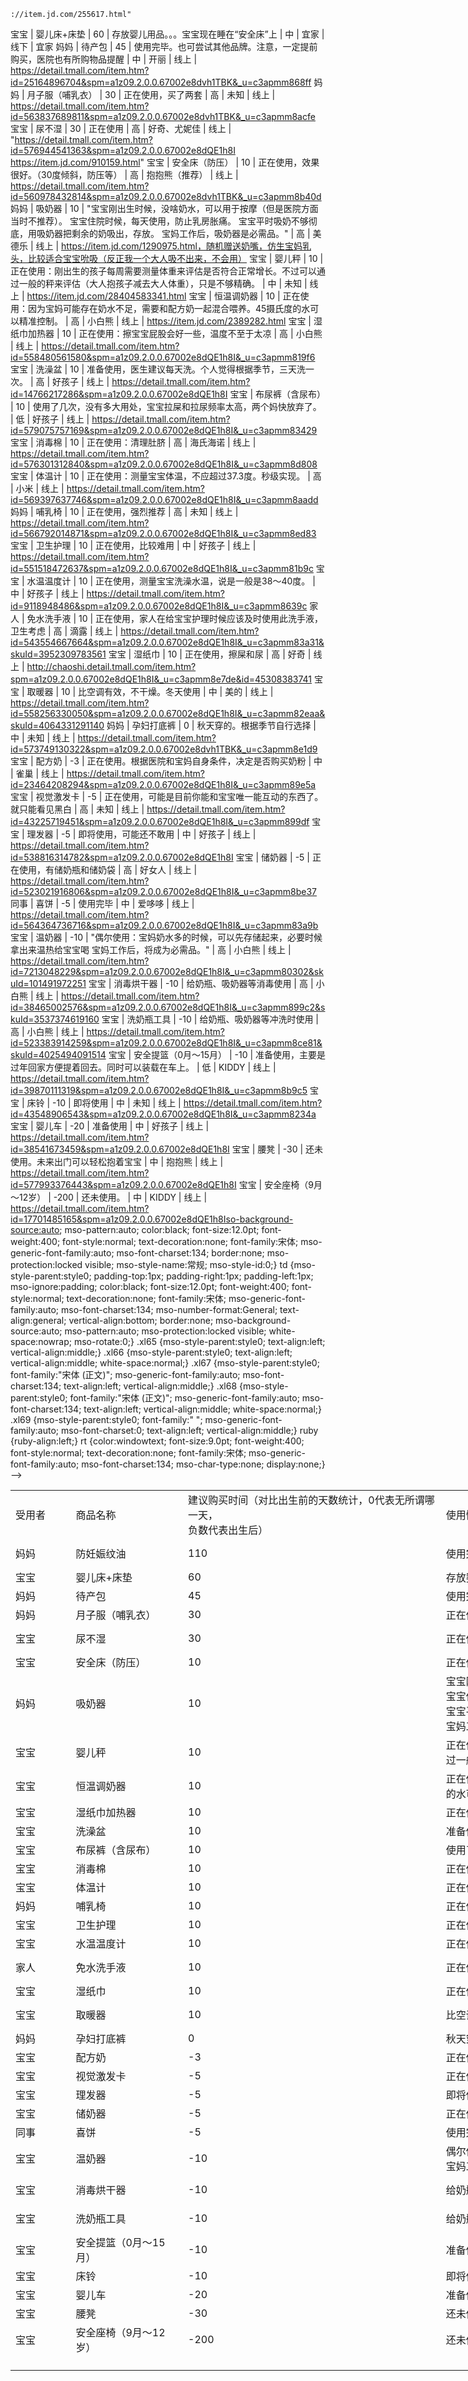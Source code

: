 
	://item.jd.com/255617.html"
宝宝	|	婴儿床+床垫	|	60	|	存放婴儿用品。。。宝宝现在睡在“安全床”上	|	中	|	宜家	|	线下	|	宜家
妈妈	|	待产包	|	45	|	使用完毕。也可尝试其他品牌。注意，一定提前购买，医院也有所购物品提醒	|	中	|	开丽	|	线上	|	https://detail.tmall.com/item.htm?id=25164896704&spm=a1z09.2.0.0.67002e8dvh1TBK&_u=c3apmm868ff
妈妈	|	月子服（哺乳衣）	|	30	|	正在使用，买了两套	|	高	|	未知	|	线上	|	https://detail.tmall.com/item.htm?id=563837689811&spm=a1z09.2.0.0.67002e8dvh1TBK&_u=c3apmm8acfe
宝宝	|	尿不湿	|	30	|	正在使用	|	高	|	好奇、尤妮佳	|	线上	|	"https://detail.tmall.com/item.htm?id=576944541363&spm=a1z09.2.0.0.67002e8dQE1h8I
https://item.jd.com/910159.html"
宝宝	|	安全床（防压）	|	10	|	正在使用，效果很好。（30度倾斜，防压等）	|	高	|	抱抱熊（推荐）	|	线上	|	https://detail.tmall.com/item.htm?id=560978432814&spm=a1z09.2.0.0.67002e8dvh1TBK&_u=c3apmm8b40d
妈妈	|	吸奶器	|	10	|	"宝宝刚出生时候，没啥奶水，可以用于按摩（但是医院方面当时不推荐）。
宝宝住院时候，每天使用，防止乳房胀痛。
宝宝平时吸奶不够彻底，用吸奶器把剩余的奶吸出，存放。
宝妈工作后，吸奶器是必需品。"	|	高	|	美德乐	|	线上	|	https://item.jd.com/1290975.html，随机赠送奶嘴，仿生宝妈乳头，比较适合宝宝吮吸（反正我一个大人吸不出来，不会用）
宝宝	|	婴儿秤	|	10	|	正在使用：刚出生的孩子每周需要测量体重来评估是否符合正常增长。不过可以通过一般的秤来评估（大人抱孩子减去大人体重），只是不够精确。	|	中	|	未知	|	线上	|	https://item.jd.com/28404583341.html
宝宝	|	恒温调奶器	|	10	|	正在使用：因为宝妈可能存在奶水不足，需要和配方奶一起混合喂养。45摄氏度的水可以精准控制。	|	高	|	小白熊	|	线上	|	https://item.jd.com/2389282.html
宝宝	|	湿纸巾加热器	|	10	|	正在使用：擦宝宝屁股会好一些，温度不至于太凉	|	高	|	小白熊	|	线上	|	https://detail.tmall.com/item.htm?id=558480561580&spm=a1z09.2.0.0.67002e8dQE1h8I&_u=c3apmm819f6
宝宝	|	洗澡盆	|	10	|	准备使用，医生建议每天洗。个人觉得根据季节，三天洗一次。	|	高	|	好孩子	|	线上	|	https://detail.tmall.com/item.htm?id=14766217286&spm=a1z09.2.0.0.67002e8dQE1h8I
宝宝	|	布尿裤（含尿布）	|	10	|	使用了几次，没有多大用处，宝宝拉屎和拉尿频率太高，两个妈快放弃了。	|	低	|	好孩子	|	线上	|	https://detail.tmall.com/item.htm?id=579075757169&spm=a1z09.2.0.0.67002e8dQE1h8I&_u=c3apmm83429
宝宝	|	消毒棉	|	10	|	正在使用：清理肚脐	|	高	|	海氏海诺	|	线上	|	https://detail.tmall.com/item.htm?id=576301312840&spm=a1z09.2.0.0.67002e8dQE1h8I&_u=c3apmm8d808
宝宝	|	体温计	|	10	|	正在使用：测量宝宝体温，不应超过37.3度。秒级实现。	|	高	|	小米	|	线上	|	https://detail.tmall.com/item.htm?id=569397637746&spm=a1z09.2.0.0.67002e8dQE1h8I&_u=c3apmm8aadd
妈妈	|	哺乳椅	|	10	|	正在使用，强烈推荐	|	高	|	未知	|	线上	|	https://detail.tmall.com/item.htm?id=566792014871&spm=a1z09.2.0.0.67002e8dQE1h8I&_u=c3apmm8ed83
宝宝	|	卫生护理	|	10	|	正在使用，比较难用	|	中	|	好孩子	|	线上	|	https://detail.tmall.com/item.htm?id=551518472637&spm=a1z09.2.0.0.67002e8dQE1h8I&_u=c3apmm81b9c
宝宝	|	水温温度计	|	10	|	正在使用，测量宝宝洗澡水温，说是一般是38～40度。	|	中	|	好孩子	|	线上	|	https://detail.tmall.com/item.htm?id=9118948486&spm=a1z09.2.0.0.67002e8dQE1h8I&_u=c3apmm8639c
家人	|	免水洗手液	|	10	|	正在使用，家人在给宝宝护理时候应该及时使用此洗手液，卫生考虑	|	高	|	滴露	|	线上	|	https://detail.tmall.com/item.htm?id=543554667664&spm=a1z09.2.0.0.67002e8dQE1h8I&_u=c3apmm83a31&skuId=3952309783561
宝宝	|	湿纸巾	|	10	|	正在使用，擦屎和尿	|	高	|	好奇	|	线上	|	http://chaoshi.detail.tmall.com/item.htm?spm=a1z09.2.0.0.67002e8dQE1h8I&_u=c3apmm8e7de&id=45308383741
宝宝	|	取暖器	|	10	|	比空调有效，不干燥。冬天使用	|	中	|	美的	|	线上	|	https://detail.tmall.com/item.htm?id=558256330050&spm=a1z09.2.0.0.67002e8dQE1h8I&_u=c3apmm82eaa&skuId=4064331291140
妈妈	|	孕妇打底裤	|	0	|	秋天穿的。根据季节自行选择	|	中	|	未知	|	线上	|	https://detail.tmall.com/item.htm?id=573749130322&spm=a1z09.2.0.0.67002e8dvh1TBK&_u=c3apmm8e1d9
宝宝	|	配方奶	|	-3	|	正在使用。根据医院和宝妈自身条件，决定是否购买奶粉	|	中	|	雀巢	|	线上	|	https://detail.tmall.com/item.htm?id=23464208294&spm=a1z09.2.0.0.67002e8dQE1h8I&_u=c3apmm89e5a
宝宝	|	视觉激发卡	|	-5	|	正在使用，可能是目前你能和宝宝唯一能互动的东西了。就只能看见黑白	|	高	|	未知	|	线上	|	https://detail.tmall.com/item.htm?id=43225719451&spm=a1z09.2.0.0.67002e8dQE1h8I&_u=c3apmm899df
宝宝	|	理发器	|	-5	|	即将使用，可能还不敢用	|	中	|	好孩子	|	线上	|	https://detail.tmall.com/item.htm?id=538816314782&spm=a1z09.2.0.0.67002e8dQE1h8I
宝宝	|	储奶器	|	-5	|	正在使用，有储奶瓶和储奶袋	|	高	|	好女人	|	线上	|	https://detail.tmall.com/item.htm?id=523021916806&spm=a1z09.2.0.0.67002e8dQE1h8I&_u=c3apmm8be37
同事	|	喜饼	|	-5	|	使用完毕	|	中	|	爱哆哆	|	线上	|	https://detail.tmall.com/item.htm?id=564364736716&spm=a1z09.2.0.0.67002e8dQE1h8I&_u=c3apmm83a9b
宝宝	|	温奶器	|	-10	|	"偶尔使用：宝妈奶水多的时候，可以先存储起来，必要时候拿出来温热给宝宝喝
宝妈工作后，将成为必需品。"	|	高	|	小白熊	|	线上	|	https://detail.tmall.com/item.htm?id=7213048229&spm=a1z09.2.0.0.67002e8dQE1h8I&_u=c3apmm80302&skuId=101491972251
宝宝	|	消毒烘干器	|	-10	|	给奶瓶、吸奶器等消毒使用	|	高	|	小白熊	|	线上	|	https://detail.tmall.com/item.htm?id=38465002576&spm=a1z09.2.0.0.67002e8dQE1h8I&_u=c3apmm899c2&skuId=3537374619160
宝宝	|	洗奶瓶工具	|	-10	|	给奶瓶、吸奶器等冲洗时使用	|	高	|	小白熊	|	线上	|	https://detail.tmall.com/item.htm?id=523383914259&spm=a1z09.2.0.0.67002e8dQE1h8I&_u=c3apmm8ce81&skuId=4025494091514
宝宝	|	安全提篮（0月～15月）	|	-10	|	准备使用，主要是过年回家方便提着回去。同时可以装载在车上。	|	低	|	KIDDY	|	线上	|	https://detail.tmall.com/item.htm?id=39870111319&spm=a1z09.2.0.0.67002e8dQE1h8I&_u=c3apmm8b9c5
宝宝	|	床铃	|	-10	|	即将使用	|	中	|	未知	|	线上	|	https://detail.tmall.com/item.htm?id=43548906543&spm=a1z09.2.0.0.67002e8dQE1h8I&_u=c3apmm8234a
宝宝	|	婴儿车	|	-20	|	准备使用	|	中	|	好孩子	|	线上	|	https://detail.tmall.com/item.htm?id=38541673459&spm=a1z09.2.0.0.67002e8dQE1h8I
宝宝	|	腰凳	|	-30	|	还未使用。未来出门可以轻松抱着宝宝	|	中	|	抱抱熊	|	线上	|	https://detail.tmall.com/item.htm?id=577993376443&spm=a1z09.2.0.0.67002e8dQE1h8I
宝宝	|	安全座椅（9月～12岁）	|	-200	|	还未使用。	|	中	|	KIDDY	|	线上	|	https://detail.tmall.com/item.htm?id=17701485165&spm=a1z09.2.0.0.67002e8dQE1h8Iso-background-source:auto;
	mso-pattern:auto;
	color:black;
	font-size:12.0pt;
	font-weight:400;
	font-style:normal;
	text-decoration:none;
	font-family:宋体;
	mso-generic-font-family:auto;
	mso-font-charset:134;
	border:none;
	mso-protection:locked visible;
	mso-style-name:常规;
	mso-style-id:0;}
td
	{mso-style-parent:style0;
	padding-top:1px;
	padding-right:1px;
	padding-left:1px;
	mso-ignore:padding;
	color:black;
	font-size:12.0pt;
	font-weight:400;
	font-style:normal;
	text-decoration:none;
	font-family:宋体;
	mso-generic-font-family:auto;
	mso-font-charset:134;
	mso-number-format:General;
	text-align:general;
	vertical-align:bottom;
	border:none;
	mso-background-source:auto;
	mso-pattern:auto;
	mso-protection:locked visible;
	white-space:nowrap;
	mso-rotate:0;}
.xl65
	{mso-style-parent:style0;
	text-align:left;
	vertical-align:middle;}
.xl66
	{mso-style-parent:style0;
	text-align:left;
	vertical-align:middle;
	white-space:normal;}
.xl67
	{mso-style-parent:style0;
	font-family:"宋体 \(正文\)";
	mso-generic-font-family:auto;
	mso-font-charset:134;
	text-align:left;
	vertical-align:middle;}
.xl68
	{mso-style-parent:style0;
	font-family:"宋体 \(正文\)";
	mso-generic-font-family:auto;
	mso-font-charset:134;
	text-align:left;
	vertical-align:middle;
	white-space:normal;}
.xl69
	{mso-style-parent:style0;
	font-family:" ";
	mso-generic-font-family:auto;
	mso-font-charset:0;
	text-align:left;
	vertical-align:middle;}
ruby
	{ruby-align:left;}
rt
	{color:windowtext;
	font-size:9.0pt;
	font-weight:400;
	font-style:normal;
	text-decoration:none;
	font-family:宋体;
	mso-generic-font-family:auto;
	mso-font-charset:134;
	mso-char-type:none;
	display:none;}
-->
</style>
</head>

<body link="#0563C1" vlink="#954F72">

<table border=0 cellpadding=0 cellspacing=0 width=2821 style='border-collapse:
 collapse;table-layout:fixed;width:2115pt'>
 <col class=xl65 width=87 style='width:65pt'>
 <col class=xl65 width=180 style='mso-width-source:userset;mso-width-alt:5760;
 width:135pt'>
 <col class=xl65 width=452 style='mso-width-source:userset;mso-width-alt:14464;
 width:339pt'>
 <col class=xl65 width=572 style='mso-width-source:userset;mso-width-alt:18304;
 width:429pt'>
 <col class=xl65 width=364 style='mso-width-source:userset;mso-width-alt:11648;
 width:273pt'>
 <col class=xl65 width=124 style='mso-width-source:userset;mso-width-alt:3968;
 width:93pt'>
 <col class=xl65 width=87 style='width:65pt'>
 <col class=xl65 width=955 style='mso-width-source:userset;mso-width-alt:30549;
 width:716pt'>
 <tr height=40 style='height:30.0pt'>
  <td height=40 class=xl65 width=87 style='height:30.0pt;width:65pt'><ruby><rb>受</rb><span
  style='display:none'></span></ruby>用<ruby><rb>者</rb><span
  style='display:none'></span></ruby></td>
  <td class=xl65 width=180 style='width:135pt'><ruby><rb>商</rb><span
  style='display:none'>    </span></ruby>品名称</td>
  <td class=xl66 width=452 style='width:339pt'><ruby><rb>建</rb><span
  style='display:none'>    </span></ruby>议<ruby><rb>购</rb><span
  style='display:none'>    </span></ruby>买时间（<ruby><rb>对</rb><span
  style='display:none'>    </span></ruby>比<ruby><rb>出</rb><span
  style='display:none'>    </span></ruby>生前<ruby><rb>的</rb><span
  style='display:none'>    </span></ruby><ruby><rb>天</rb><span
  style='display:none'>    </span></ruby>数<ruby><rb>统</rb><span
  style='display:none'>    </span></ruby>计，0<ruby><rb>代</rb><span
  style='display:none'>    </span></ruby>表<ruby><rb>无</rb><span
  style='display:none'>    </span></ruby>所谓<ruby><rb>哪</rb><span
  style='display:none'>    </span></ruby>一天，<br>
  <ruby><rb>负</rb><span
  style='display:none'>    </span></ruby>数<ruby><rb>代</rb><span
  style='display:none'>    </span></ruby>表<ruby><rb>出</rb><span
  style='display:none'>    </span></ruby>生后）</td>
  <td class=xl65 width=572 style='width:429pt'><ruby><rb>使</rb><span
  style='display:none'>    </span></ruby>用<ruby><rb>情</rb><span
  style='display:none'>    </span></ruby>况(<ruby><rb>当</rb><span
  style='display:none'>    </span></ruby>时、<ruby><rb>现</rb><span
  style='display:none'>    </span></ruby>在、<ruby><rb>未</rb><span
  style='display:none'>    </span></ruby>来)</td>
  <td class=xl65 width=364 style='width:273pt'><ruby><rb>个</rb><span
  style='display:none'>    </span></ruby>人<ruby><rb>建</rb><span
  style='display:none'>    </span></ruby>议<ruby><rb>拥</rb><span
  style='display:none'>    </span></ruby>有<ruby><rb>程</rb><span
  style='display:none'>    </span></ruby>度（<ruby><rb>和</rb><span
  style='display:none'>    </span></ruby><ruby><rb>品</rb><span
  style='display:none'>    </span></ruby>牌<ruby><rb>无</rb><span
  style='display:none'>    </span></ruby>关，<ruby><rb>仅</rb><span
  style='display:none'>    </span></ruby><ruby><rb>和</rb><span
  style='display:none'>    </span></ruby><ruby><rb>功</rb><span
  style='display:none'>    </span></ruby>能<ruby><rb>有</rb><span
  style='display:none'>    </span></ruby>关）</td>
  <td class=xl65 width=124 style='width:93pt'><ruby><rb>品</rb><span
  style='display:none'>    </span></ruby>牌</td>
  <td class=xl65 width=87 style='width:65pt'><ruby><rb>购</rb><span
  style='display:none'>    </span></ruby>买方式</td>
  <td class=xl65 width=955 style='width:716pt'><ruby><rb>购</rb><span
  style='display:none'>    </span></ruby>买<ruby><rb>地</rb><span
  style='display:none'>    </span></ruby>址</td>
 </tr>
 <tr height=40 style='height:30.0pt'>
  <td height=40 class=xl65 style='height:30.0pt'><ruby><rb>妈</rb><span
  style='display:none'>    </span></ruby>妈</td>
  <td class=xl65><ruby><rb>防</rb><span style='display:none'>    </span></ruby><ruby><rb>妊</rb><span
  style='display:none'>    </span></ruby>娠纹<ruby><rb>油</rb><span
  style='display:none'>    </span></ruby></td>
  <td class=xl65>110</td>
  <td class=xl65><ruby><rb>使</rb><span style='display:none'>    </span></ruby>用完毕：<ruby><rb>宝</rb><span
  style='display:none'>    </span></ruby><ruby><rb>妈</rb><span
  style='display:none'>    </span></ruby><ruby><rb>基</rb><span
  style='display:none'>    </span></ruby>本<ruby><rb>没</rb><span
  style='display:none'>    </span></ruby>有<ruby><rb>妊</rb><span
  style='display:none'>    </span></ruby>娠纹</td>
  <td class=xl65><ruby><rb>高</rb><span style='display:none'>    </span></ruby></td>
  <td class=xl65><ruby><rb>娇</rb><span style='display:none'>    </span></ruby>韵诗</td>
  <td class=xl65><ruby><rb>线</rb><span style='display:none'>    </span></ruby>上/<ruby><rb>代</rb><span
  style='display:none'>    </span></ruby>购</td>
  <td class=xl68 width=955 style='width:716pt'>https://item.jd.com/255613.html<br>
  https://item.jd.com/255617.html</td>
 </tr>
 <tr height=20 style='height:15.0pt'>
  <td height=20 class=xl65 style='height:15.0pt'><ruby><rb>宝</rb><span
  style='display:none'>    </span></ruby>宝</td>
  <td class=xl65><ruby><rb>婴</rb><span style='display:none'>    </span></ruby>儿床+<ruby><rb>床</rb><span
  style='display:none'>    </span></ruby>垫</td>
  <td class=xl65>60</td>
  <td class=xl65><ruby><rb>存</rb><span style='display:none'>    </span></ruby>放<ruby><rb>婴</rb><span
  style='display:none'>    </span></ruby>儿用品。。。<ruby><rb>宝</rb><span
  style='display:none'>    </span></ruby>宝<ruby><rb>现</rb><span
  style='display:none'>    </span></ruby>在<ruby><rb>睡</rb><span
  style='display:none'>    </span></ruby>在“<ruby><rb>安</rb><span
  style='display:none'>    </span></ruby>全床”<ruby><rb>上</rb><span
  style='display:none'>    </span></ruby></td>
  <td class=xl65><ruby><rb>中</rb><span style='display:none'>    </span></ruby></td>
  <td class=xl65><ruby><rb>宜</rb><span style='display:none'>    </span></ruby>家</td>
  <td class=xl65><ruby><rb>线</rb><span style='display:none'>    </span></ruby>下</td>
  <td class=xl68 width=955 style='width:716pt'><ruby><rb>宜</rb><span
  style='display:none'>    </span></ruby>家</td>
 </tr>
 <tr height=20 style='height:15.0pt'>
  <td height=20 class=xl65 style='height:15.0pt'><ruby><rb>妈</rb><span
  style='display:none'>    </span></ruby>妈</td>
  <td class=xl65><ruby><rb>待</rb><span style='display:none'>    </span></ruby>产包</td>
  <td class=xl65>45</td>
  <td class=xl65><ruby><rb>使</rb><span style='display:none'>    </span></ruby>用<ruby><rb>完</rb><span
  style='display:none'>    </span></ruby>毕。<ruby><rb>也</rb><span
  style='display:none'>    </span></ruby>可<ruby><rb>尝</rb><span
  style='display:none'>    </span></ruby>试<ruby><rb>其</rb><span
  style='display:none'>    </span></ruby>他<ruby><rb>品</rb><span
  style='display:none'>    </span></ruby>牌。<ruby><rb>注</rb><span
  style='display:none'>    </span></ruby>意，<ruby><rb>一</rb><span
  style='display:none'>    </span></ruby>定<ruby><rb>提</rb><span
  style='display:none'>    </span></ruby>前购买，<ruby><rb>医</rb><span
  style='display:none'>    </span></ruby>院<ruby><rb>也</rb><span
  style='display:none'>    </span></ruby>有<ruby><rb>所</rb><span
  style='display:none'>    </span></ruby>购<ruby><rb>物</rb><span
  style='display:none'>    </span></ruby>品<ruby><rb>提</rb><span
  style='display:none'>    </span></ruby>醒</td>
  <td class=xl65><ruby><rb>中</rb><span style='display:none'>    </span></ruby></td>
  <td class=xl65><ruby><rb>开</rb><span style='display:none'>    </span></ruby><ruby><rb>丽</rb><span
  style='display:none'>    </span></ruby></td>
  <td class=xl65><ruby><rb>线</rb><span style='display:none'>    </span></ruby>上</td>
  <td class=xl68 width=955 style='width:716pt'>https://detail.tmall.com/item.htm?id=25164896704&amp;spm=a1z09.2.0.0.67002e8dvh1TBK&amp;_u=c3apmm868ff</td>
 </tr>
 <tr height=20 style='height:15.0pt'>
  <td height=20 class=xl65 style='height:15.0pt'><ruby><rb>妈</rb><span
  style='display:none'>    </span></ruby>妈</td>
  <td class=xl65><ruby><rb>月</rb><span style='display:none'>    </span></ruby>子服（<ruby><rb>哺</rb><span
  style='display:none'>    </span></ruby>乳<ruby><rb>衣</rb><span
  style='display:none'>    </span></ruby>）</td>
  <td class=xl65>30</td>
  <td class=xl65><ruby><rb>正</rb><span style='display:none'><rt>zheng zai shi
  yong</rt></span></ruby>在使用，<ruby><rb>买</rb><span style='display:none'><rt>mai
  le</rt></span></ruby>了<ruby><rb>两</rb><span style='display:none'><rt>liang
  tao</rt></span></ruby>套</td>
  <td class=xl65><ruby><rb>高</rb><span style='display:none'>    </span></ruby></td>
  <td class=xl65><ruby><rb>未</rb><span style='display:none'>    </span></ruby>知</td>
  <td class=xl65><ruby><rb>线</rb><span style='display:none'>    </span></ruby>上</td>
  <td class=xl68 width=955 style='width:716pt'>https://detail.tmall.com/item.htm?id=563837689811&amp;spm=a1z09.2.0.0.67002e8dvh1TBK&amp;_u=c3apmm8acfe</td>
 </tr>
 <tr height=40 style='height:30.0pt'>
  <td height=40 class=xl65 style='height:30.0pt'><ruby><rb>宝</rb><span
  style='display:none'>    </span></ruby>宝</td>
  <td class=xl65><ruby><rb>尿</rb><span style='display:none'>    </span></ruby>不湿</td>
  <td class=xl65>30</td>
  <td class=xl65><ruby><rb>正</rb><span style='display:none'><rt>zheng zai shi
  yong</rt></span></ruby>在使用</td>
  <td class=xl65><ruby><rb>高</rb><span style='display:none'>    </span></ruby></td>
  <td class=xl65><ruby><rb>好</rb><span style='display:none'>    </span></ruby>奇、尤妮佳</td>
  <td class=xl65><ruby><rb>线</rb><span style='display:none'>    </span></ruby>上</td>
  <td class=xl68 width=955 style='width:716pt'>https://detail.tmall.com/item.htm?id=576944541363&amp;spm=a1z09.2.0.0.67002e8dQE1h8I<br>
  https://item.jd.com/910159.html</td>
 </tr>
 <tr height=20 style='height:15.0pt'>
  <td height=20 class=xl65 style='height:15.0pt'><ruby><rb>宝</rb><span
  style='display:none'>    </span></ruby>宝</td>
  <td class=xl65><ruby><rb>安</rb><span style='display:none'>    </span></ruby>全床（<ruby><rb>防</rb><span
  style='display:none'>    </span></ruby><ruby><rb>压</rb><span
  style='display:none'>    </span></ruby>）</td>
  <td class=xl65>10</td>
  <td class=xl65><ruby><rb>正</rb><span style='display:none'><rt>zheng zai shi
  yong</rt></span></ruby>在使用，<ruby><rb>效</rb><span style='display:none'><rt>xiao
  guo</rt></span></ruby>果<ruby><rb>很</rb><span style='display:none'>    </span></ruby>好。（30<ruby><rb>度</rb><span
  style='display:none'>    </span></ruby><ruby><rb>倾</rb><span
  style='display:none'>    </span></ruby>斜，<ruby><rb>防</rb><span
  style='display:none'>    </span></ruby><ruby><rb>压</rb><span
  style='display:none'>    </span></ruby><ruby><rb>等</rb><span
  style='display:none'>    </span></ruby>）</td>
  <td class=xl65><ruby><rb>高</rb><span style='display:none'>    </span></ruby></td>
  <td class=xl65><ruby><rb>抱</rb><span style='display:none'>    </span></ruby>抱<ruby><rb>熊</rb><span
  style='display:none'>    </span></ruby>（<ruby><rb>推</rb><span
  style='display:none'>    </span></ruby>荐）</td>
  <td class=xl65><ruby><rb>线</rb><span style='display:none'>    </span></ruby>上</td>
  <td class=xl68 width=955 style='width:716pt'>https://detail.tmall.com/item.htm?id=560978432814&amp;spm=a1z09.2.0.0.67002e8dvh1TBK&amp;_u=c3apmm8b40d</td>
 </tr>
 <tr height=80 style='height:60.0pt'>
  <td height=80 class=xl65 style='height:60.0pt'><ruby><rb>妈</rb><span
  style='display:none'>    </span></ruby>妈</td>
  <td class=xl65><ruby><rb>吸</rb><span style='display:none'>    </span></ruby>奶器</td>
  <td class=xl65>10</td>
  <td class=xl66 width=572 style='width:429pt'><ruby><rb>宝</rb><span
  style='display:none'>    </span></ruby>宝<ruby><rb>刚</rb><span
  style='display:none'>    </span></ruby>出生<ruby><rb>时</rb><span
  style='display:none'>    </span></ruby>候，<ruby><rb>没</rb><span
  style='display:none'>    </span></ruby>啥<ruby><rb>奶</rb><span
  style='display:none'>    </span></ruby>水，<ruby><rb>可</rb><span
  style='display:none'>    </span></ruby>以<ruby><rb>用</rb><span
  style='display:none'>    </span></ruby>于<ruby><rb>按</rb><span
  style='display:none'>    </span></ruby>摩（<ruby><rb>但</rb><span
  style='display:none'>    </span></ruby>是<ruby><rb>医</rb><span
  style='display:none'>    </span></ruby>院<ruby><rb>方</rb><span
  style='display:none'>    </span></ruby>面<ruby><rb>当</rb><span
  style='display:none'>    </span></ruby>时<ruby><rb>不</rb><span
  style='display:none'>    </span></ruby>推荐）。<br>
  <ruby><rb>宝</rb><span
  style='display:none'>    </span></ruby>宝<ruby><rb>住</rb><span
  style='display:none'>    </span></ruby>院<ruby><rb>时</rb><span
  style='display:none'>    </span></ruby>候，<ruby><rb>每</rb><span
  style='display:none'>    </span></ruby>天<ruby><rb>使</rb><span
  style='display:none'>    </span></ruby>用，<ruby><rb>防</rb><span
  style='display:none'>    </span></ruby>止<ruby><rb>乳</rb><span
  style='display:none'>    </span></ruby>房胀痛。<br>
  <ruby><rb>宝</rb><span
  style='display:none'>    </span></ruby>宝<ruby><rb>平</rb><span
  style='display:none'>    </span></ruby>时<ruby><rb>吸</rb><span
  style='display:none'>    </span></ruby>奶<ruby><rb>不</rb><span
  style='display:none'>    </span></ruby>够<ruby><rb>彻</rb><span
  style='display:none'>    </span></ruby>底，<ruby><rb>用</rb><span
  style='display:none'>    </span></ruby><ruby><rb>吸</rb><span
  style='display:none'>    </span></ruby>奶器<ruby><rb>把</rb><span
  style='display:none'>    </span></ruby><ruby><rb>剩</rb><span
  style='display:none'>    </span></ruby>余<ruby><rb>的</rb><span
  style='display:none'>    </span></ruby><ruby><rb>奶</rb><span
  style='display:none'>    </span></ruby><ruby><rb>吸</rb><span
  style='display:none'>    </span></ruby>出，<ruby><rb>存</rb><span
  style='display:none'>    </span></ruby>放。<br>
  <ruby><rb>宝</rb><span
  style='display:none'>    </span></ruby><ruby><rb>妈</rb><span
  style='display:none'>    </span></ruby><ruby><rb>工</rb><span
  style='display:none'>    </span></ruby>作后，<ruby><rb>吸</rb><span
  style='display:none'>    </span></ruby>奶器<ruby><rb>是</rb><span
  style='display:none'>    </span></ruby><ruby><rb>必</rb><span
  style='display:none'>    </span></ruby>需品。</td>
  <td class=xl65><ruby><rb>高</rb><span style='display:none'>    </span></ruby></td>
  <td class=xl65><ruby><rb>美</rb><span style='display:none'>    </span></ruby><ruby><rb>德</rb><span
  style='display:none'>    </span></ruby><ruby><rb>乐</rb><span
  style='display:none'>    </span></ruby></td>
  <td class=xl65><ruby><rb>线</rb><span style='display:none'>    </span></ruby>上</td>
  <td class=xl68 width=955 style='width:716pt'>https://item.jd.com/1290975.html，<ruby><rb>随</rb><span
  style='display:none'>    </span></ruby>机<ruby><rb>赠</rb><span
  style='display:none'>    </span></ruby>送<ruby><rb>奶</rb><span
  style='display:none'>    </span></ruby>嘴，<ruby><rb>仿</rb><span
  style='display:none'>    </span></ruby>生<ruby><rb>宝</rb><span
  style='display:none'>    </span></ruby>妈<ruby><rb>乳</rb><span
  style='display:none'>    </span></ruby>头，<ruby><rb>比</rb><span
  style='display:none'>    </span></ruby>较<ruby><rb>适</rb><span
  style='display:none'>    </span></ruby>合<ruby><rb>宝</rb><span
  style='display:none'>    </span></ruby>宝<ruby><rb>吮</rb><span
  style='display:none'>    </span></ruby>吸（<ruby><rb>反</rb><span
  style='display:none'>    </span></ruby>正我<ruby><rb>一</rb><span
  style='display:none'>    </span></ruby>个<ruby><rb>大</rb><span
  style='display:none'>    </span></ruby>人<ruby><rb>吸</rb><span
  style='display:none'>    </span></ruby><ruby><rb>不</rb><span
  style='display:none'>    </span></ruby>出来，<ruby><rb>不</rb><span
  style='display:none'>    </span></ruby>会用）</td>
 </tr>
 <tr height=40 style='height:30.0pt'>
  <td height=40 class=xl65 style='height:30.0pt'><ruby><rb>宝</rb><span
  style='display:none'>    </span></ruby>宝</td>
  <td class=xl65><ruby><rb>婴</rb><span style='display:none'>    </span></ruby>儿<ruby><rb>秤</rb><span
  style='display:none'>    </span></ruby></td>
  <td class=xl65>10</td>
  <td class=xl66 width=572 style='width:429pt'><ruby><rb>正</rb><span
  style='display:none'>    </span></ruby>在使用：<ruby><rb>刚</rb><span
  style='display:none'>    </span></ruby>出生<ruby><rb>的</rb><span
  style='display:none'>    </span></ruby><ruby><rb>孩</rb><span
  style='display:none'>    </span></ruby>子<ruby><rb>每</rb><span
  style='display:none'>    </span></ruby>周<ruby><rb>需</rb><span
  style='display:none'>    </span></ruby>要<ruby><rb>测</rb><span
  style='display:none'>    </span></ruby>量<ruby><rb>体</rb><span
  style='display:none'>    </span></ruby>重<ruby><rb>来</rb><span
  style='display:none'>    </span></ruby><ruby><rb>评</rb><span
  style='display:none'>    </span></ruby>估<ruby><rb>是</rb><span
  style='display:none'>    </span></ruby>否<ruby><rb>符</rb><span
  style='display:none'>    </span></ruby>合<ruby><rb>正</rb><span
  style='display:none'>    </span></ruby>常<ruby><rb>增</rb><span
  style='display:none'>    </span></ruby>长。<ruby><rb>不</rb><span
  style='display:none'>    </span></ruby>过<ruby><rb>可</rb><span
  style='display:none'>    </span></ruby>以<ruby><rb>通</rb><span
  style='display:none'>    </span></ruby>过<ruby><rb>一</rb><span
  style='display:none'>    </span></ruby>般<ruby><rb>的</rb><span
  style='display:none'>    </span></ruby><ruby><rb>秤</rb><span
  style='display:none'>    </span></ruby><ruby><rb>来</rb><span
  style='display:none'>    </span></ruby>评估（<ruby><rb>大</rb><span
  style='display:none'>    </span></ruby>人<ruby><rb>抱</rb><span
  style='display:none'>    </span></ruby><ruby><rb>孩</rb><span
  style='display:none'>    </span></ruby>子<ruby><rb>减</rb><span
  style='display:none'>    </span></ruby>去<ruby><rb>大</rb><span
  style='display:none'>    </span></ruby>人<ruby><rb>体</rb><span
  style='display:none'>    </span></ruby>重），<ruby><rb>只</rb><span
  style='display:none'>    </span></ruby>是<ruby><rb>不</rb><span
  style='display:none'>    </span></ruby>够精确。</td>
  <td class=xl65><ruby><rb>中</rb><span style='display:none'>    </span></ruby></td>
  <td class=xl65><ruby><rb>未</rb><span style='display:none'>    </span></ruby>知</td>
  <td class=xl65><ruby><rb>线</rb><span style='display:none'>    </span></ruby>上</td>
  <td class=xl68 width=955 style='width:716pt'>https://item.jd.com/28404583341.html</td>
 </tr>
 <tr height=40 style='height:30.0pt'>
  <td height=40 class=xl65 style='height:30.0pt'><ruby><rb>宝</rb><span
  style='display:none'>    </span></ruby>宝</td>
  <td class=xl65><ruby><rb>恒</rb><span style='display:none'>    </span></ruby>温<ruby><rb>调</rb><span
  style='display:none'>    </span></ruby>奶<ruby><rb>器</rb><span
  style='display:none'>    </span></ruby></td>
  <td class=xl65>10</td>
  <td class=xl66 width=572 style='width:429pt'><ruby><rb>正</rb><span
  style='display:none'>    </span></ruby>在使用：<ruby><rb>因</rb><span
  style='display:none'>    </span></ruby>为<ruby><rb>宝</rb><span
  style='display:none'>    </span></ruby><ruby><rb>妈</rb><span
  style='display:none'>    </span></ruby><ruby><rb>可</rb><span
  style='display:none'>    </span></ruby>能<ruby><rb>存</rb><span
  style='display:none'>    </span></ruby>在<ruby><rb>奶</rb><span
  style='display:none'>    </span></ruby>水不足，<ruby><rb>需</rb><span
  style='display:none'>    </span></ruby>要<ruby><rb>和</rb><span
  style='display:none'>    </span></ruby><ruby><rb>配</rb><span
  style='display:none'>    </span></ruby>方奶<ruby><rb>一</rb><span
  style='display:none'>    </span></ruby>起<ruby><rb>混</rb><span
  style='display:none'>    </span></ruby>合<ruby><rb>喂</rb><span
  style='display:none'>    </span></ruby>养。45<ruby><rb>摄</rb><span
  style='display:none'>    </span></ruby>氏度<ruby><rb>的</rb><span
  style='display:none'>    </span></ruby><ruby><rb>水</rb><span
  style='display:none'>    </span></ruby><ruby><rb>可</rb><span
  style='display:none'>    </span></ruby>以<ruby><rb>精</rb><span
  style='display:none'>    </span></ruby>准控制。</td>
  <td class=xl65><ruby><rb>高</rb><span style='display:none'>    </span></ruby></td>
  <td class=xl65><ruby><rb>小</rb><span style='display:none'>    </span></ruby>白熊</td>
  <td class=xl65><ruby><rb>线</rb><span style='display:none'>    </span></ruby>上</td>
  <td class=xl68 width=955 style='width:716pt'>https://item.jd.com/2389282.html</td>
 </tr>
 <tr height=20 style='height:15.0pt'>
  <td height=20 class=xl67 style='height:15.0pt'><ruby><rb>宝</rb><span
  style='display:none'>    </span></ruby>宝</td>
  <td class=xl65><ruby><rb>湿</rb><span style='display:none'>    </span></ruby>纸巾<ruby><rb>加</rb><span
  style='display:none'>    </span></ruby>热器</td>
  <td class=xl65>10</td>
  <td class=xl65><ruby><rb>正</rb><span style='display:none'><rt>zheng zai shi
  yong</rt></span></ruby>在使用：<ruby><rb>擦</rb><span style='display:none'>    </span></ruby><ruby><rb>宝</rb><span
  style='display:none'>    </span></ruby>宝<ruby><rb>屁</rb><span
  style='display:none'>    </span></ruby>股<ruby><rb>会</rb><span
  style='display:none'>    </span></ruby><ruby><rb>好</rb><span
  style='display:none'>    </span></ruby>一些，<ruby><rb>温</rb><span
  style='display:none'>    </span></ruby>度<ruby><rb>不</rb><span
  style='display:none'>    </span></ruby>至于<ruby><rb>太</rb><span
  style='display:none'>    </span></ruby>凉</td>
  <td class=xl65><ruby><rb>高</rb><span style='display:none'>    </span></ruby></td>
  <td class=xl65><ruby><rb>小</rb><span style='display:none'>    </span></ruby>白熊</td>
  <td class=xl65><ruby><rb>线</rb><span style='display:none'>    </span></ruby>上</td>
  <td class=xl68 width=955 style='width:716pt'>https://detail.tmall.com/item.htm?id=558480561580&amp;spm=a1z09.2.0.0.67002e8dQE1h8I&amp;_u=c3apmm819f6</td>
 </tr>
 <tr height=20 style='height:15.0pt'>
  <td height=20 class=xl65 style='height:15.0pt'><ruby><rb>宝</rb><span
  style='display:none'>    </span></ruby>宝</td>
  <td class=xl65><ruby><rb>洗</rb><span style='display:none'>    </span></ruby>澡盆</td>
  <td class=xl65>10</td>
  <td class=xl65><ruby><rb>准</rb><span style='display:none'>    </span></ruby>备<ruby><rb>使</rb><span
  style='display:none'>    </span></ruby>用，<ruby><rb>医</rb><span
  style='display:none'>    </span></ruby>生<ruby><rb>建</rb><span
  style='display:none'>    </span></ruby>议<ruby><rb>每</rb><span
  style='display:none'>    </span></ruby>天洗。<ruby><rb>个</rb><span
  style='display:none'>    </span></ruby>人<ruby><rb>觉</rb><span
  style='display:none'>    </span></ruby>得<ruby><rb>根</rb><span
  style='display:none'>    </span></ruby>据<ruby><rb>季</rb><span
  style='display:none'>    </span></ruby>节，<ruby><rb>三</rb><span
  style='display:none'>    </span></ruby>天<ruby><rb>洗</rb><span
  style='display:none'>    </span></ruby><ruby><rb>一</rb><span
  style='display:none'>    </span></ruby>次。</td>
  <td class=xl65><ruby><rb>高</rb><span style='display:none'>    </span></ruby></td>
  <td class=xl65>好孩子</td>
  <td class=xl65><ruby><rb>线</rb><span style='display:none'>    </span></ruby>上</td>
  <td class=xl68 width=955 style='width:716pt'>https://detail.tmall.com/item.htm?id=14766217286&amp;spm=a1z09.2.0.0.67002e8dQE1h8I</td>
 </tr>
 <tr height=20 style='height:15.0pt'>
  <td height=20 class=xl65 style='height:15.0pt'><ruby><rb>宝</rb><span
  style='display:none'>    </span></ruby>宝</td>
  <td class=xl65><ruby><rb>布</rb><span style='display:none'>    </span></ruby><ruby><rb>尿</rb><span
  style='display:none'>    </span></ruby>裤（<ruby><rb>含</rb><span
  style='display:none'>    </span></ruby><ruby><rb>尿</rb><span
  style='display:none'>    </span></ruby>布）</td>
  <td class=xl65>10</td>
  <td class=xl65><ruby><rb>使</rb><span style='display:none'>    </span></ruby>用了<ruby><rb>几</rb><span
  style='display:none'>    </span></ruby>次，<ruby><rb>没</rb><span
  style='display:none'>    </span></ruby>有<ruby><rb>多</rb><span
  style='display:none'>    </span></ruby>大<ruby><rb>用</rb><span
  style='display:none'>    </span></ruby>处，<ruby><rb>宝</rb><span
  style='display:none'>    </span></ruby>宝<ruby><rb>拉</rb><span
  style='display:none'>    </span></ruby>屎<ruby><rb>和</rb><span
  style='display:none'>    </span></ruby><ruby><rb>拉</rb><span
  style='display:none'>    </span></ruby>尿<ruby><rb>频</rb><span
  style='display:none'>    </span></ruby>率<ruby><rb>太</rb><span
  style='display:none'>    </span></ruby>高，<ruby><rb>两</rb><span
  style='display:none'>    </span></ruby>个<ruby><rb>妈</rb><span
  style='display:none'>    </span></ruby><ruby><rb>快</rb><span
  style='display:none'>    </span></ruby><ruby><rb>放</rb><span
  style='display:none'>    </span></ruby>弃了。</td>
  <td class=xl65><ruby><rb>低</rb><span style='display:none'>    </span></ruby></td>
  <td class=xl65><ruby><rb>好</rb><span style='display:none'>    </span></ruby>孩子</td>
  <td class=xl65><ruby><rb>线</rb><span style='display:none'>    </span></ruby>上</td>
  <td class=xl68 width=955 style='width:716pt'>https://detail.tmall.com/item.htm?id=579075757169&amp;spm=a1z09.2.0.0.67002e8dQE1h8I&amp;_u=c3apmm83429</td>
 </tr>
 <tr height=20 style='height:15.0pt'>
  <td height=20 class=xl65 style='height:15.0pt'><ruby><rb>宝</rb><span
  style='display:none'>    </span></ruby>宝</td>
  <td class=xl65><ruby><rb>消</rb><span style='display:none'>    </span></ruby>毒棉</td>
  <td class=xl65>10</td>
  <td class=xl65><ruby><rb>正</rb><span style='display:none'><rt>zheng zai shi
  yong</rt></span></ruby>在使用：<ruby><rb>清</rb><span style='display:none'><rt>qing
  li</rt></span></ruby>理<ruby><rb>肚</rb><span style='display:none'>    </span></ruby>脐</td>
  <td class=xl65><ruby><rb>高</rb><span style='display:none'>    </span></ruby></td>
  <td class=xl65>海氏海诺</td>
  <td class=xl65><ruby><rb>线</rb><span style='display:none'>    </span></ruby>上</td>
  <td class=xl68 width=955 style='width:716pt'>https://detail.tmall.com/item.htm?id=576301312840&amp;spm=a1z09.2.0.0.67002e8dQE1h8I&amp;_u=c3apmm8d808</td>
 </tr>
 <tr height=21 style='height:16.0pt'>
  <td height=21 class=xl69 style='height:16.0pt'><ruby><rb>宝</rb><span
  style='display:none'>    </span></ruby>宝</td>
  <td class=xl65><ruby><rb>体</rb><span style='display:none'>    </span></ruby>温计</td>
  <td class=xl65>10</td>
  <td class=xl65><ruby><rb>正</rb><span style='display:none'><rt>zheng zai shi
  yong</rt></span></ruby>在使用：<ruby><rb>测</rb><span style='display:none'><rt>ce
  liang</rt></span></ruby>量<ruby><rb>宝</rb><span style='display:none'><rt>bao
  bao</rt></span></ruby>宝<ruby><rb>体</rb><span style='display:none'>    </span></ruby>温，<ruby><rb>不</rb><span
  style='display:none'>    </span></ruby>应<ruby><rb>超</rb><span
  style='display:none'>    </span></ruby>过37.3<ruby><rb>度</rb><span
  style='display:none'>    </span></ruby>。<ruby><rb>秒</rb><span
  style='display:none'>    </span></ruby><ruby><rb>级</rb><span
  style='display:none'>    </span></ruby><ruby><rb>实</rb><span
  style='display:none'>    </span></ruby>现。</td>
  <td class=xl65><ruby><rb>高</rb><span style='display:none'>    </span></ruby></td>
  <td class=xl65><ruby><rb>小</rb><span style='display:none'>    </span></ruby>米</td>
  <td class=xl65><ruby><rb>线</rb><span style='display:none'>    </span></ruby>上</td>
  <td class=xl68 width=955 style='width:716pt'>https://detail.tmall.com/item.htm?id=569397637746&amp;spm=a1z09.2.0.0.67002e8dQE1h8I&amp;_u=c3apmm8aadd</td>
 </tr>
 <tr height=20 style='height:15.0pt'>
  <td height=20 class=xl65 style='height:15.0pt'><ruby><rb>妈</rb><span
  style='display:none'>    </span></ruby>妈</td>
  <td class=xl65><ruby><rb>哺</rb><span style='display:none'>    </span></ruby>乳<ruby><rb>椅</rb><span
  style='display:none'>    </span></ruby></td>
  <td class=xl65>10</td>
  <td class=xl65><ruby><rb>正</rb><span style='display:none'><rt>zheng zai shi
  yong</rt></span></ruby>在使用，<ruby><rb>强</rb><span style='display:none'><rt>qiang
  lie</rt></span></ruby>烈<ruby><rb>推</rb><span style='display:none'><rt>tui
  jian</rt></span></ruby>荐</td>
  <td class=xl65><ruby><rb>高</rb><span style='display:none'>    </span></ruby></td>
  <td class=xl65><ruby><rb>未</rb><span style='display:none'>    </span></ruby>知</td>
  <td class=xl65><ruby><rb>线</rb><span style='display:none'>    </span></ruby>上</td>
  <td class=xl68 width=955 style='width:716pt'>https://detail.tmall.com/item.htm?id=566792014871&amp;spm=a1z09.2.0.0.67002e8dQE1h8I&amp;_u=c3apmm8ed83</td>
 </tr>
 <tr height=20 style='height:15.0pt'>
  <td height=20 class=xl65 style='height:15.0pt'><ruby><rb>宝</rb><span
  style='display:none'>    </span></ruby>宝</td>
  <td class=xl65><ruby><rb>卫</rb><span style='display:none'>    </span></ruby>生护理</td>
  <td class=xl65>10</td>
  <td class=xl65><ruby><rb>正</rb><span style='display:none'><rt>zheng zai shi
  yong</rt></span></ruby>在使用，<ruby><rb>比</rb><span style='display:none'><rt>bi
  jiao</rt></span></ruby>较<ruby><rb>难</rb><span style='display:none'><rt>nan
  yong</rt></span></ruby>用</td>
  <td class=xl65><ruby><rb>中</rb><span style='display:none'>    </span></ruby></td>
  <td class=xl65><ruby><rb>好</rb><span style='display:none'>    </span></ruby>孩子</td>
  <td class=xl65><ruby><rb>线</rb><span style='display:none'>    </span></ruby>上</td>
  <td class=xl68 width=955 style='width:716pt'>https://detail.tmall.com/item.htm?id=551518472637&amp;spm=a1z09.2.0.0.67002e8dQE1h8I&amp;_u=c3apmm81b9c</td>
 </tr>
 <tr height=20 style='height:15.0pt'>
  <td height=20 class=xl65 style='height:15.0pt'><ruby><rb>宝</rb><span
  style='display:none'>    </span></ruby>宝</td>
  <td class=xl65><ruby><rb>水</rb><span style='display:none'>    </span></ruby>温<ruby><rb>温</rb><span
  style='display:none'>    </span></ruby>度计</td>
  <td class=xl65>10</td>
  <td class=xl65><ruby><rb>正</rb><span style='display:none'><rt>zheng zai shi
  yong</rt></span></ruby>在使用，<ruby><rb>测</rb><span style='display:none'><rt>ce
  liang</rt></span></ruby>量<ruby><rb>宝</rb><span style='display:none'><rt>bao
  bao</rt></span></ruby>宝<ruby><rb>洗</rb><span style='display:none'><rt>xi zao
  shui wen</rt></span></ruby>澡水温，<ruby><rb>说</rb><span style='display:none'><rt>shuo
  shi</rt></span></ruby>是<ruby><rb>一</rb><span style='display:none'>    </span></ruby>般<ruby><rb>是</rb><span
  style='display:none'>    </span></ruby>38～40<ruby><rb>度</rb><span
  style='display:none'>    </span></ruby>。</td>
  <td class=xl65><ruby><rb>中</rb><span style='display:none'>    </span></ruby></td>
  <td class=xl65><ruby><rb>好</rb><span style='display:none'>    </span></ruby>孩子</td>
  <td class=xl65><ruby><rb>线</rb><span style='display:none'>    </span></ruby>上</td>
  <td class=xl68 width=955 style='width:716pt'>https://detail.tmall.com/item.htm?id=9118948486&amp;spm=a1z09.2.0.0.67002e8dQE1h8I&amp;_u=c3apmm8639c</td>
 </tr>
 <tr height=20 style='height:15.0pt'>
  <td height=20 class=xl65 style='height:15.0pt'><ruby><rb>家</rb><span
  style='display:none'>    </span></ruby>人</td>
  <td class=xl65><ruby><rb>免</rb><span style='display:none'>    </span></ruby><ruby><rb>水</rb><span
  style='display:none'>    </span></ruby><ruby><rb>洗</rb><span
  style='display:none'>    </span></ruby>手液</td>
  <td class=xl65>10</td>
  <td class=xl65><ruby><rb>正</rb><span style='display:none'><rt>zheng zai shi
  yong</rt></span></ruby>在使用，<ruby><rb>家</rb><span style='display:none'><rt>jia
  ren</rt></span></ruby>人<ruby><rb>在</rb><span style='display:none'>    </span></ruby><ruby><rb>给</rb><span
  style='display:none'>    </span></ruby>宝宝<ruby><rb>护</rb><span
  style='display:none'>    </span></ruby>理时候<ruby><rb>应</rb><span
  style='display:none'>    </span></ruby>该<ruby><rb>及</rb><span
  style='display:none'>    </span></ruby>时<ruby><rb>使</rb><span
  style='display:none'>    </span></ruby>用<ruby><rb>此</rb><span
  style='display:none'>    </span></ruby><ruby><rb>洗</rb><span
  style='display:none'>    </span></ruby>手液，<ruby><rb>卫</rb><span
  style='display:none'>    </span></ruby>生<ruby><rb>考</rb><span
  style='display:none'>    </span></ruby>虑</td>
  <td class=xl65><ruby><rb>高</rb><span style='display:none'>    </span></ruby></td>
  <td class=xl65><ruby><rb>滴</rb><span style='display:none'>    </span></ruby>露</td>
  <td class=xl65><ruby><rb>线</rb><span style='display:none'>    </span></ruby>上</td>
  <td class=xl68 width=955 style='width:716pt'>https://detail.tmall.com/item.htm?id=543554667664&amp;spm=a1z09.2.0.0.67002e8dQE1h8I&amp;_u=c3apmm83a31&amp;skuId=3952309783561</td>
 </tr>
 <tr height=20 style='height:15.0pt'>
  <td height=20 class=xl65 style='height:15.0pt'><ruby><rb>宝</rb><span
  style='display:none'>    </span></ruby>宝</td>
  <td class=xl65><ruby><rb>湿</rb><span style='display:none'>    </span></ruby>纸巾</td>
  <td class=xl65>10</td>
  <td class=xl65><ruby><rb>正</rb><span style='display:none'><rt>zheng zai shi
  yong</rt></span></ruby>在使用，<ruby><rb>擦</rb><span style='display:none'>    </span></ruby><ruby><rb>屎</rb><span
  style='display:none'>    </span></ruby><ruby><rb>和</rb><span
  style='display:none'>    </span></ruby><ruby><rb>尿</rb><span
  style='display:none'>    </span></ruby></td>
  <td class=xl65><ruby><rb>高</rb><span style='display:none'>    </span></ruby></td>
  <td class=xl65><ruby><rb>好</rb><span style='display:none'>    </span></ruby>奇</td>
  <td class=xl65><ruby><rb>线</rb><span style='display:none'>    </span></ruby>上</td>
  <td class=xl68 width=955 style='width:716pt'>http://chaoshi.detail.tmall.com/item.htm?spm=a1z09.2.0.0.67002e8dQE1h8I&amp;_u=c3apmm8e7de&amp;id=45308383741</td>
 </tr>
 <tr height=20 style='height:15.0pt'>
  <td height=20 class=xl65 style='height:15.0pt'><ruby><rb>宝</rb><span
  style='display:none'>    </span></ruby>宝</td>
  <td class=xl65><ruby><rb>取</rb><span style='display:none'>    </span></ruby>暖器</td>
  <td class=xl65>10</td>
  <td class=xl65><ruby><rb>比</rb><span style='display:none'>    </span></ruby>空调<ruby><rb>有</rb><span
  style='display:none'>    </span></ruby>效，<ruby><rb>不</rb><span
  style='display:none'>    </span></ruby>干燥。<ruby><rb>冬</rb><span
  style='display:none'>    </span></ruby>天<ruby><rb>使</rb><span
  style='display:none'>    </span></ruby>用</td>
  <td class=xl65><ruby><rb>中</rb><span style='display:none'>    </span></ruby></td>
  <td class=xl65><ruby><rb>美</rb><span style='display:none'>    </span></ruby>的</td>
  <td class=xl65><ruby><rb>线</rb><span style='display:none'>    </span></ruby>上</td>
  <td class=xl68 width=955 style='width:716pt'>https://detail.tmall.com/item.htm?id=558256330050&amp;spm=a1z09.2.0.0.67002e8dQE1h8I&amp;_u=c3apmm82eaa&amp;skuId=4064331291140</td>
 </tr>
 <tr height=20 style='height:15.0pt'>
  <td height=20 class=xl65 style='height:15.0pt'><ruby><rb>妈</rb><span
  style='display:none'>    </span></ruby>妈</td>
  <td class=xl65><ruby><rb>孕</rb><span style='display:none'>    </span></ruby>妇<ruby><rb>打</rb><span
  style='display:none'>    </span></ruby>底<ruby><rb>裤</rb><span
  style='display:none'>    </span></ruby></td>
  <td class=xl65>0</td>
  <td class=xl65><ruby><rb>秋</rb><span style='display:none'>    </span></ruby>天<ruby><rb>穿</rb><span
  style='display:none'>    </span></ruby>的。<ruby><rb>根</rb><span
  style='display:none'>    </span></ruby>据<ruby><rb>季</rb><span
  style='display:none'>    </span></ruby>节<ruby><rb>自</rb><span
  style='display:none'>    </span></ruby>行<ruby><rb>选</rb><span
  style='display:none'>    </span></ruby>择</td>
  <td class=xl65><ruby><rb>中</rb><span style='display:none'>    </span></ruby></td>
  <td class=xl65><ruby><rb>未</rb><span style='display:none'>    </span></ruby><ruby><rb>知</rb><span
  style='display:none'>    </span></ruby></td>
  <td class=xl65><ruby><rb>线</rb><span style='display:none'>    </span></ruby>上</td>
  <td class=xl68 width=955 style='width:716pt'>https://detail.tmall.com/item.htm?id=573749130322&amp;spm=a1z09.2.0.0.67002e8dvh1TBK&amp;_u=c3apmm8e1d9</td>
 </tr>
 <tr height=20 style='height:15.0pt'>
  <td height=20 class=xl65 style='height:15.0pt'><ruby><rb>宝</rb><span
  style='display:none'>    </span></ruby>宝</td>
  <td class=xl65><ruby><rb>配</rb><span style='display:none'>    </span></ruby>方奶</td>
  <td class=xl65>-3</td>
  <td class=xl65><ruby><rb>正</rb><span style='display:none'><rt>zheng zai shi
  yong</rt></span></ruby>在使用。<ruby><rb>根</rb><span style='display:none'><rt>gen
  ju</rt></span></ruby>据<ruby><rb>医</rb><span style='display:none'>    </span></ruby>院<ruby><rb>和</rb><span
  style='display:none'>    </span></ruby><ruby><rb>宝</rb><span
  style='display:none'>    </span></ruby>妈<ruby><rb>自</rb><span
  style='display:none'>    </span></ruby>身<ruby><rb>条</rb><span
  style='display:none'>    </span></ruby>件，<ruby><rb>决</rb><span
  style='display:none'>    </span></ruby>定<ruby><rb>是</rb><span
  style='display:none'>    </span></ruby>否<ruby><rb>购</rb><span
  style='display:none'>    </span></ruby>买<ruby><rb>奶</rb><span
  style='display:none'>    </span></ruby>粉</td>
  <td class=xl65><ruby><rb>中</rb><span style='display:none'>    </span></ruby></td>
  <td class=xl65><ruby><rb>雀</rb><span style='display:none'>    </span></ruby>巢</td>
  <td class=xl65><ruby><rb>线</rb><span style='display:none'>    </span></ruby>上</td>
  <td class=xl68 width=955 style='width:716pt'>https://detail.tmall.com/item.htm?id=23464208294&amp;spm=a1z09.2.0.0.67002e8dQE1h8I&amp;_u=c3apmm89e5a</td>
 </tr>
 <tr height=20 style='height:15.0pt'>
  <td height=20 class=xl65 style='height:15.0pt'><ruby><rb>宝</rb><span
  style='display:none'>    </span></ruby>宝</td>
  <td class=xl65><ruby><rb>视</rb><span style='display:none'>    </span></ruby>觉<ruby><rb>激</rb><span
  style='display:none'>    </span></ruby>发卡</td>
  <td class=xl65>-5</td>
  <td class=xl65><ruby><rb>正</rb><span style='display:none'><rt>zheng zai shi
  yong</rt></span></ruby>在使用，<ruby><rb>可</rb><span style='display:none'><rt>ke
  neng</rt></span></ruby>能<ruby><rb>是</rb><span style='display:none'>    </span></ruby><ruby><rb>目</rb><span
  style='display:none'>    </span></ruby>前<ruby><rb>你</rb><span
  style='display:none'>    </span></ruby><ruby><rb>能</rb><span
  style='display:none'>    </span></ruby>和<ruby><rb>宝</rb><span
  style='display:none'>    </span></ruby>宝<ruby><rb>唯</rb><span
  style='display:none'>    </span></ruby>一<ruby><rb>能</rb><span
  style='display:none'>    </span></ruby><ruby><rb>互</rb><span
  style='display:none'>    </span></ruby>动<ruby><rb>的</rb><span
  style='display:none'>    </span></ruby><ruby><rb>东</rb><span
  style='display:none'>    </span></ruby>西<ruby><rb>了</rb><span
  style='display:none'>    </span></ruby>。<ruby><rb>就</rb><span
  style='display:none'>    </span></ruby><ruby><rb>只</rb><span
  style='display:none'>    </span></ruby>能<ruby><rb>看</rb><span
  style='display:none'>    </span></ruby>见<ruby><rb>黑</rb><span
  style='display:none'>    </span></ruby>白</td>
  <td class=xl65><ruby><rb>高</rb><span style='display:none'>    </span></ruby></td>
  <td class=xl65><ruby><rb>未</rb><span style='display:none'>    </span></ruby>知</td>
  <td class=xl65><ruby><rb>线</rb><span style='display:none'>    </span></ruby>上</td>
  <td class=xl68 width=955 style='width:716pt'>https://detail.tmall.com/item.htm?id=43225719451&amp;spm=a1z09.2.0.0.67002e8dQE1h8I&amp;_u=c3apmm899df</td>
 </tr>
 <tr height=20 style='height:15.0pt'>
  <td height=20 class=xl65 style='height:15.0pt'><ruby><rb>宝</rb><span
  style='display:none'>    </span></ruby>宝</td>
  <td class=xl65><ruby><rb>理</rb><span style='display:none'>    </span></ruby>发器</td>
  <td class=xl65>-5</td>
  <td class=xl65><ruby><rb>即</rb><span style='display:none'><rt>ji jiang shi
  yong</rt></span></ruby>将使用，<ruby><rb>可</rb><span style='display:none'><rt>ke
  neng</rt></span></ruby>能<ruby><rb>还</rb><span style='display:none'><rt>hai bu
  gan yong</rt></span></ruby>不敢用</td>
  <td class=xl65><ruby><rb>中</rb><span style='display:none'>    </span></ruby></td>
  <td class=xl65><ruby><rb>好</rb><span style='display:none'>    </span></ruby>孩子</td>
  <td class=xl65><ruby><rb>线</rb><span style='display:none'>    </span></ruby>上</td>
  <td class=xl68 width=955 style='width:716pt'>https://detail.tmall.com/item.htm?id=538816314782&amp;spm=a1z09.2.0.0.67002e8dQE1h8I</td>
 </tr>
 <tr height=20 style='height:15.0pt'>
  <td height=20 class=xl65 style='height:15.0pt'><ruby><rb>宝</rb><span
  style='display:none'>    </span></ruby>宝</td>
  <td class=xl65><ruby><rb>储</rb><span style='display:none'>    </span></ruby>奶器</td>
  <td class=xl65>-5</td>
  <td class=xl65><ruby><rb>正</rb><span style='display:none'><rt>zheng zai shi
  yong</rt></span></ruby>在使用，<ruby><rb>有</rb><span style='display:none'>    </span></ruby><ruby><rb>储</rb><span
  style='display:none'>    </span></ruby>奶<ruby><rb>瓶</rb><span
  style='display:none'>    </span></ruby><ruby><rb>和</rb><span
  style='display:none'>    </span></ruby><ruby><rb>储</rb><span
  style='display:none'>    </span></ruby>奶袋</td>
  <td class=xl65><ruby><rb>高</rb><span style='display:none'>    </span></ruby></td>
  <td class=xl65><ruby><rb>好</rb><span style='display:none'>    </span></ruby>女人</td>
  <td class=xl65><ruby><rb>线</rb><span style='display:none'>    </span></ruby>上</td>
  <td class=xl68 width=955 style='width:716pt'>https://detail.tmall.com/item.htm?id=523021916806&amp;spm=a1z09.2.0.0.67002e8dQE1h8I&amp;_u=c3apmm8be37</td>
 </tr>
 <tr height=20 style='height:15.0pt'>
  <td height=20 class=xl65 style='height:15.0pt'><ruby><rb>同</rb><span
  style='display:none'>    </span></ruby>事</td>
  <td class=xl65><ruby><rb>喜</rb><span style='display:none'>    </span></ruby>饼</td>
  <td class=xl65>-5</td>
  <td class=xl65><ruby><rb>使</rb><span style='display:none'>    </span></ruby>用完毕</td>
  <td class=xl65><ruby><rb>中</rb><span style='display:none'>    </span></ruby></td>
  <td class=xl65>爱哆哆</td>
  <td class=xl65><ruby><rb>线</rb><span style='display:none'>    </span></ruby>上</td>
  <td class=xl68 width=955 style='width:716pt'>https://detail.tmall.com/item.htm?id=564364736716&amp;spm=a1z09.2.0.0.67002e8dQE1h8I&amp;_u=c3apmm83a9b</td>
 </tr>
 <tr height=40 style='height:30.0pt'>
  <td height=40 class=xl65 style='height:30.0pt'><ruby><rb>宝</rb><span
  style='display:none'>    </span></ruby>宝</td>
  <td class=xl65><ruby><rb>温</rb><span style='display:none'>    </span></ruby>奶器</td>
  <td class=xl65>-10</td>
  <td class=xl66 width=572 style='width:429pt'><ruby><rb>偶</rb><span
  style='display:none'>    </span></ruby>尔使用：<ruby><rb>宝</rb><span
  style='display:none'>    </span></ruby><ruby><rb>妈</rb><span
  style='display:none'>    </span></ruby><ruby><rb>奶</rb><span
  style='display:none'>    </span></ruby><ruby><rb>水</rb><span
  style='display:none'>    </span></ruby><ruby><rb>多</rb><span
  style='display:none'>    </span></ruby>的时候，<ruby><rb>可</rb><span
  style='display:none'>    </span></ruby>以<ruby><rb>先</rb><span
  style='display:none'>    </span></ruby><ruby><rb>存</rb><span
  style='display:none'>    </span></ruby>储<ruby><rb>起</rb><span
  style='display:none'>    </span></ruby>来，<ruby><rb>必</rb><span
  style='display:none'>    </span></ruby>要时候<ruby><rb>拿</rb><span
  style='display:none'>    </span></ruby>出来<ruby><rb>温</rb><span
  style='display:none'>    </span></ruby><ruby><rb>热</rb><span
  style='display:none'>    </span></ruby><ruby><rb>给</rb><span
  style='display:none'>    </span></ruby><ruby><rb>宝</rb><span
  style='display:none'>    </span></ruby>宝<ruby><rb>喝</rb><span
  style='display:none'>    </span></ruby><br>
  <ruby><rb>宝</rb><span
  style='display:none'>    </span></ruby>妈<ruby><rb>工</rb><span
  style='display:none'>    </span></ruby>作后，<ruby><rb>将</rb><span
  style='display:none'>    </span></ruby><ruby><rb>成</rb><span
  style='display:none'>    </span></ruby>为<ruby><rb>必</rb><span
  style='display:none'>    </span></ruby>需品。</td>
  <td class=xl65><ruby><rb>高</rb><span style='display:none'>    </span></ruby></td>
  <td class=xl65><ruby><rb>小</rb><span style='display:none'>    </span></ruby>白熊</td>
  <td class=xl65><ruby><rb>线</rb><span style='display:none'>    </span></ruby>上</td>
  <td class=xl68 width=955 style='width:716pt'>https://detail.tmall.com/item.htm?id=7213048229&amp;spm=a1z09.2.0.0.67002e8dQE1h8I&amp;_u=c3apmm80302&amp;skuId=101491972251</td>
 </tr>
 <tr height=20 style='height:15.0pt'>
  <td height=20 class=xl65 style='height:15.0pt'><ruby><rb>宝</rb><span
  style='display:none'>    </span></ruby>宝</td>
  <td class=xl65><ruby><rb>消</rb><span style='display:none'>    </span></ruby>毒<ruby><rb>烘</rb><span
  style='display:none'>    </span></ruby>干器</td>
  <td class=xl65>-10</td>
  <td class=xl65><ruby><rb>给</rb><span style='display:none'>    </span></ruby><ruby><rb>奶</rb><span
  style='display:none'>    </span></ruby>瓶、<ruby><rb>吸</rb><span
  style='display:none'>    </span></ruby>奶器<ruby><rb>等</rb><span
  style='display:none'>    </span></ruby><ruby><rb>消</rb><span
  style='display:none'>    </span></ruby>毒<ruby><rb>使</rb><span
  style='display:none'>    </span></ruby>用</td>
  <td class=xl65><ruby><rb>高</rb><span style='display:none'>    </span></ruby></td>
  <td class=xl65><ruby><rb>小</rb><span style='display:none'>    </span></ruby>白熊</td>
  <td class=xl65><ruby><rb>线</rb><span style='display:none'>    </span></ruby>上</td>
  <td class=xl68 width=955 style='width:716pt'>https://detail.tmall.com/item.htm?id=38465002576&amp;spm=a1z09.2.0.0.67002e8dQE1h8I&amp;_u=c3apmm899c2&amp;skuId=3537374619160</td>
 </tr>
 <tr height=20 style='height:15.0pt'>
  <td height=20 class=xl65 style='height:15.0pt'><ruby><rb>宝</rb><span
  style='display:none'>    </span></ruby>宝</td>
  <td class=xl65><ruby><rb>洗</rb><span style='display:none'>    </span></ruby><ruby><rb>奶</rb><span
  style='display:none'>    </span></ruby>瓶<ruby><rb>工</rb><span
  style='display:none'>    </span></ruby>具</td>
  <td class=xl65>-10</td>
  <td class=xl65><ruby><rb>给</rb><span style='display:none'>    </span></ruby><ruby><rb>奶</rb><span
  style='display:none'>    </span></ruby>瓶、<ruby><rb>吸</rb><span
  style='display:none'>    </span></ruby>奶器<ruby><rb>等</rb><span
  style='display:none'>    </span></ruby><ruby><rb>冲</rb><span
  style='display:none'>    </span></ruby>洗<ruby><rb>时</rb><span
  style='display:none'>    </span></ruby><ruby><rb>使</rb><span
  style='display:none'>    </span></ruby>用</td>
  <td class=xl65><ruby><rb>高</rb><span style='display:none'>    </span></ruby></td>
  <td class=xl65><ruby><rb>小</rb><span style='display:none'>    </span></ruby>白熊</td>
  <td class=xl65><ruby><rb>线</rb><span style='display:none'>    </span></ruby>上</td>
  <td class=xl68 width=955 style='width:716pt'>https://detail.tmall.com/item.htm?id=523383914259&amp;spm=a1z09.2.0.0.67002e8dQE1h8I&amp;_u=c3apmm8ce81&amp;skuId=4025494091514</td>
 </tr>
 <tr height=20 style='height:15.0pt'>
  <td height=20 class=xl65 style='height:15.0pt'><ruby><rb>宝</rb><span
  style='display:none'>    </span></ruby>宝</td>
  <td class=xl65><ruby><rb>安</rb><span style='display:none'>    </span></ruby>全<ruby><rb>提</rb><span
  style='display:none'>    </span></ruby>篮（0<ruby><rb>月</rb><span
  style='display:none'>    </span></ruby>～15<ruby><rb>月</rb><span
  style='display:none'>    </span></ruby>）</td>
  <td class=xl65>-10</td>
  <td class=xl65><ruby><rb>准</rb><span style='display:none'>    </span></ruby>备<ruby><rb>使</rb><span
  style='display:none'>    </span></ruby>用，<ruby><rb>主</rb><span
  style='display:none'>    </span></ruby>要是<ruby><rb>过</rb><span
  style='display:none'>    </span></ruby>年<ruby><rb>回</rb><span
  style='display:none'>    </span></ruby>家<ruby><rb>方</rb><span
  style='display:none'>    </span></ruby>便<ruby><rb>提</rb><span
  style='display:none'>    </span></ruby><ruby><rb>着</rb><span
  style='display:none'>    </span></ruby><ruby><rb>回</rb><span
  style='display:none'>    </span></ruby>去。<ruby><rb>同</rb><span
  style='display:none'>    </span></ruby>时<ruby><rb>可</rb><span
  style='display:none'>    </span></ruby>以<ruby><rb>装</rb><span
  style='display:none'>    </span></ruby>载<ruby><rb>在</rb><span
  style='display:none'>    </span></ruby><ruby><rb>车</rb><span
  style='display:none'>    </span></ruby>上。</td>
  <td class=xl65><ruby><rb>低</rb><span style='display:none'>    </span></ruby></td>
  <td class=xl65>KIDDY</td>
  <td class=xl65><ruby><rb>线</rb><span style='display:none'>    </span></ruby>上</td>
  <td class=xl68 width=955 style='width:716pt'>https://detail.tmall.com/item.htm?id=39870111319&amp;spm=a1z09.2.0.0.67002e8dQE1h8I&amp;_u=c3apmm8b9c5</td>
 </tr>
 <tr height=20 style='height:15.0pt'>
  <td height=20 class=xl65 style='height:15.0pt'><ruby><rb>宝</rb><span
  style='display:none'>    </span></ruby>宝</td>
  <td class=xl65><ruby><rb>床</rb><span style='display:none'>    </span></ruby>铃</td>
  <td class=xl65>-10</td>
  <td class=xl65><ruby><rb>即</rb><span style='display:none'>    </span></ruby>将<ruby><rb>使</rb><span
  style='display:none'>    </span></ruby>用</td>
  <td class=xl65><ruby><rb>中</rb><span style='display:none'>    </span></ruby></td>
  <td class=xl65><ruby><rb>未</rb><span style='display:none'>    </span></ruby>知</td>
  <td class=xl65><ruby><rb>线</rb><span style='display:none'>    </span></ruby>上</td>
  <td class=xl68 width=955 style='width:716pt'>https://detail.tmall.com/item.htm?id=43548906543&amp;spm=a1z09.2.0.0.67002e8dQE1h8I&amp;_u=c3apmm8234a</td>
 </tr>
 <tr height=20 style='height:15.0pt'>
  <td height=20 class=xl65 style='height:15.0pt'><ruby><rb>宝</rb><span
  style='display:none'>    </span></ruby>宝</td>
  <td class=xl65><ruby><rb>婴</rb><span style='display:none'>    </span></ruby>儿车</td>
  <td class=xl65>-20</td>
  <td class=xl65><ruby><rb>准</rb><span style='display:none'>    </span></ruby>备<ruby><rb>使</rb><span
  style='display:none'>    </span></ruby>用</td>
  <td class=xl65><ruby><rb>中</rb><span style='display:none'>    </span></ruby></td>
  <td class=xl65>好孩子</td>
  <td class=xl65><ruby><rb>线</rb><span style='display:none'>    </span></ruby>上</td>
  <td class=xl68 width=955 style='width:716pt'>https://detail.tmall.com/item.htm?id=38541673459&amp;spm=a1z09.2.0.0.67002e8dQE1h8I</td>
 </tr>
 <tr height=20 style='height:15.0pt'>
  <td height=20 class=xl65 style='height:15.0pt'><ruby><rb>宝</rb><span
  style='display:none'>    </span></ruby>宝</td>
  <td class=xl65>腰凳</td>
  <td class=xl65>-30</td>
  <td class=xl65><ruby><rb>还</rb><span style='display:none'>    </span></ruby>未<ruby><rb>使</rb><span
  style='display:none'>    </span></ruby>用。<ruby><rb>未</rb><span
  style='display:none'>    </span></ruby>来<ruby><rb>出</rb><span
  style='display:none'>    </span></ruby>门<ruby><rb>可</rb><span
  style='display:none'>    </span></ruby>以<ruby><rb>轻</rb><span
  style='display:none'>    </span></ruby>松<ruby><rb>抱</rb><span
  style='display:none'>    </span></ruby>着<ruby><rb>宝</rb><span
  style='display:none'>    </span></ruby>宝</td>
  <td class=xl65><ruby><rb>中</rb><span style='display:none'>    </span></ruby></td>
  <td class=xl65><ruby><rb>抱</rb><span style='display:none'>    </span></ruby>抱<ruby><rb>熊</rb><span
  style='display:none'>    </span></ruby></td>
  <td class=xl65><ruby><rb>线</rb><span style='display:none'>    </span></ruby>上</td>
  <td class=xl68 width=955 style='width:716pt'>https://detail.tmall.com/item.htm?id=577993376443&amp;spm=a1z09.2.0.0.67002e8dQE1h8I</td>
 </tr>
 <tr height=20 style='height:15.0pt'>
  <td height=20 class=xl65 style='height:15.0pt'><ruby><rb>宝</rb><span
  style='display:none'>    </span></ruby>宝</td>
  <td class=xl65><ruby><rb>安</rb><span style='display:none'>    </span></ruby>全<ruby><rb>座</rb><span
  style='display:none'>    </span></ruby>椅（9<ruby><rb>月</rb><span
  style='display:none'>    </span></ruby>～12<ruby><rb>岁</rb><span
  style='display:none'>    </span></ruby>）</td>
  <td class=xl65>-200</td>
  <td class=xl65><ruby><rb>还</rb><span style='display:none'>    </span></ruby>未<ruby><rb>使</rb><span
  style='display:none'>    </span></ruby>用。</td>
  <td class=xl65><ruby><rb>中</rb><span style='display:none'>    </span></ruby></td>
  <td class=xl65>KIDDY</td>
  <td class=xl65><ruby><rb>线</rb><span style='display:none'>    </span></ruby>上</td>
  <td class=xl68 width=955 style='width:716pt'>https://detail.tmall.com/item.htm?id=17701485165&amp;spm=a1z09.2.0.0.67002e8dQE1h8I</td>
 </tr>
 <tr height=21 style='height:16.0pt'>
  <td height=21 class=xl65 style='height:16.0pt'></td>
  <td class=xl65></td>
  <td class=xl65></td>
  <td class=xl65></td>
  <td class=xl65></td>
  <td class=xl65></td>
  <td class=xl65></td>
  <td class=xl68 width=955 style='width:716pt'></td>
 </tr>
</table>
